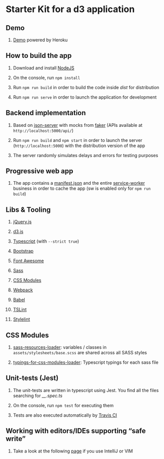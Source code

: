 Starter Kit for a d3 application
=========

## Demo 

1. [Demo](https://mc-d3-app.herokuapp.com) powered by Heroku 

## How to build the app

1. Download and install [NodeJS](https://nodejs.org/en/)

2. On the console, run ``npm install``

3. Run ``npm run build`` in order to build the code inside *dist* for distribution 

4. Run ``npm run serve`` in order to launch the application for development 
   
## Backend implementation 

1. Based on [json-server](https://github.com/typicode/json-server) with mocks from [faker](https://github.com/Marak/faker.js) (APIs available at `http://localhost:5000/api/`)

2. Run ``npm run build`` and ``npm start`` in order to launch the server (``http://localhost:5000``) with the distribution version of the app 

3. The server randomly simulates delays and errors for testing purposes

## Progressive web app 

1. The app contains a [manifest.json](https://developers.google.com/web/fundamentals/engage-and-retain/web-app-manifest/) and the entire [service-worker](https://developers.google.com/web/fundamentals/getting-started/primers/service-workers) business in order to cache the app (sw is enabled only for ``npm run build``)

## Libs & Tooling

1. [jQuery.js](https://jquery.com/)

2. [d3.js](https://d3js.org/)

3. [Typescript](https://www.typescriptlang.org/) (with ``--strict true``) 

4. [Bootstrap](https://getbootstrap.com)

5. [Font Awesome](http://fontawesome.io)

6. [Sass](http://sass-lang.com/) 

7. [CSS Modules](https://github.com/css-modules/css-modules) 

8. [Webpack](https://webpack.js.org/) 

9. [Babel](https://babeljs.io/) 

10. [TSLint](https://palantir.github.io/tslint/) 

11. [Stylelint](https://stylelint.io/) 

## CSS Modules

1. [sass-resources-loader](https://github.com/shakacode/sass-resources-loader): variables / classes in ``assets/stylesheets/base.scss`` are shared across all SASS styles

2. [typings-for-css-modules-loader](https://github.com/Jimdo/typings-for-css-modules-loader): Typescript typings for each sass file

## Unit-tests (Jest)

1. The unit-tests are written in typescript using Jest. You find all the files searching for *__.spec.ts*
 
2. On the console, run ``npm test`` for executing them 

3. Tests are also executed automatically by [Travis CI](https://travis-ci.com/)

## Working with editors/IDEs supporting “safe write”

1. Take a look at the following [page](https://webpack.github.io/docs/webpack-dev-server.html#working-with-editors-ides-supporting-safe-write) if you use IntelliJ or VIM 
